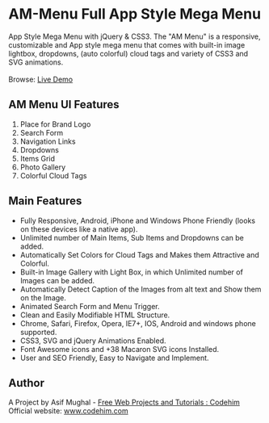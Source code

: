 # AM-Menu Full App Style Mega Menu
App Style Mega Menu with jQuery &amp; CSS3. The "AM Menu" is a responsive, customizable and App style mega menu that comes with built-in image lightbox, dropdowns, (auto colorful) cloud tags and variety of CSS3 and SVG animations. 
<br> <br> Browse:
<a href="https://codehimblog.github.io/AM-Menu/" title="Demo Link" target="_blank"> Live Demo </a>
 ## AM Menu UI Features 
   <ol>
      <li> Place for Brand Logo</li>
      <li> Search Form</li>
      <li> Navigation Links</li>
      <li> Dropdowns</li>
      <li> Items Grid </li>
      <li> Photo Gallery </li>
      <li> Colorful Cloud Tags</li>
   </ol>
   <h2> Main Features</h2>
   <ul>
      <li>Fully Responsive, Android, iPhone and Windows Phone Friendly (looks on these devices like a native app). </li>
      <li>Unlimited number of Main Items, Sub Items and Dropdowns can be added. </li>
      <li>Automatically Set Colors for Cloud Tags and Makes them Attractive and Colorful.  </li>
      <li>Built-in Image Gallery with Light Box, in which Unlimited number of Images can be added.  </li>
      <li> Automatically Detect Caption of the Images from alt text and Show them on the Image. </li>
      <li>Animated Search Form and Menu Trigger. </li>
      <li>Clean and Easily Modifiable HTML Structure. </li>
      <li> Chrome, Safari, Firefox, Opera, IE7+, IOS, Android and windows phone supported. </li>
      <li> CSS3, SVG and jQuery Animations Enabled.  </li>
      <li>Font Awesome icons and +38 Macaron SVG icons Installed. </li>
      <li> User and SEO Friendly, Easy to Navigate and Implement. </li>
   </ul>
<h2> Author </h2>
A Project by Asif Mughal - <a href="https://www.codehim.com" rel="dofollow" target="_blank"> Free Web Projects and Tutorials : Codehim </a>
<br /
<b> Official website: </b> <a href="https://www.codehim.com" rel="dofollow" target="_blank" title="Free Web Projects and Tutorials"> www.codehim.com </a>
